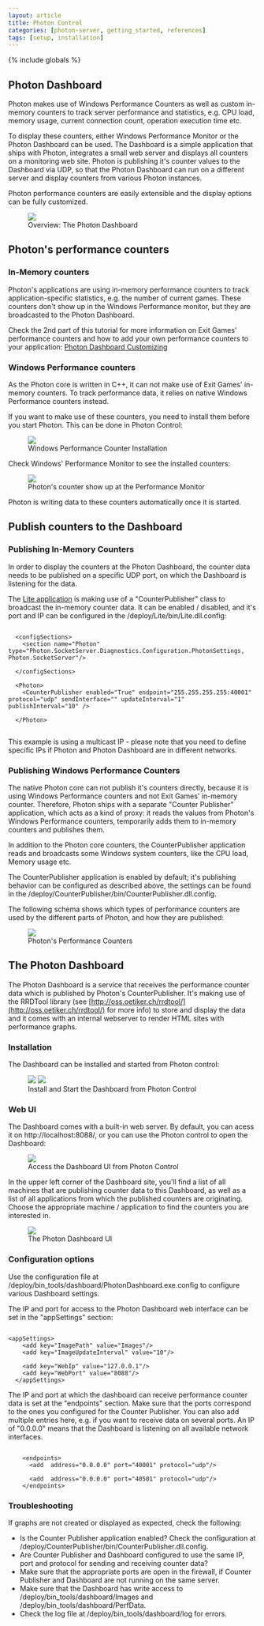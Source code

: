```yaml
---
layout: article
title: Photon Control 
categories: [photon-server, getting_started, references]
tags: [setup, installation]
---
```

{% include globals %}

## Photon Dashboard

Photon makes use of Windows Performance Counters as well as custom
in-memory counters to track server performance and statistics, e.g. CPU
load, memory usage, current connection count, operation execution time
etc.

To display these counters, either Windows Performance Monitor or the
Photon Dashboard can be used. The Dashboard is a simple application that
ships with Photon, integrates a small web server and displays all
counters on a monitoring web site. Photon is publishing it's counter
values to the Dashboard via UDP, so that the Photon Dashboard can run on
a different server and display counters from various Photon instances.

Photon performance counters are easily extensible and the display
options can be fully customized.

<figure>
<img src="{{ IMG }}/Dashboard-Overview.png" />
<figcaption>Overview: The Photon Dashboard</figcaption>
</figure>

## Photon's performance counters

### In-Memory counters

Photon's applications are using in-memory performance counters to track
application-specific statistics, e.g. the number of current games.
These counters don't show up in the Windows Performance monitor, but
they are broadcasted to the Photon Dashboard.

Check the 2nd part of this tutorial for more information on Exit Games'
performance counters and how to add your own performance counters to
your application: [Photon Dashboard
Customizing](/dashboardcustomizing)

### Windows Performance counters

As the Photon core is written in C++, it can not make use of Exit Games'
in-memory counters. To track performance data, it relies on native
Windows Performance counters instead.

If you want to make use of these counters, you need to install them
before you start Photon. This can be done in Photon Control:

<figure>
<img src="{{ IMG }}/Dashboard-InstallCounter.png" />
<figcaption>Windows Performance Counter Installation</figcaption>
</figure>

Check Windows' Performance Monitor to see the installed counters:

<figure>
<img src="{{ IMG }}/Dashboard-PerformanceMonitor.png" />
<figcaption>Photon's counter show up at the Performance Monitor</figcaption>
</figure>

Photon is writing data to these counters automatically once it is
started.

Publish counters to the Dashboard
---------------------------------

### Publishing In-Memory Counters

In order to display the counters at the Photon Dashboard, the counter
data needs to be published on a specific UDP port, on which the
Dashboard is listening for the data.

The [Lite application](/WhatsInPhoton3) is making use of a
"CounterPublisher" class to broadcast the in-memory counter data. It can
be enabled / disabled, and it's port and IP can be configured in the
/deploy/Lite/bin/Lite.dll.config:

~~~~~ {.code}
  
  <configSections>
    <section name="Photon" type="Photon.SocketServer.Diagnostics.Configuration.PhotonSettings, Photon.SocketServer"/>

  </configSections>

  <Photon>
    <CounterPublisher enabled="True" endpoint="255.255.255.255:40001" protocol="udp" sendInterface="" updateInterval="1" publishInterval="10" />

  </Photon>
  
~~~~~

This example is using a multicast IP - please note that you need to
define specific IPs if Photon and Photon Dashboard are in different
networks.

### Publishing Windows Performance Counters

The native Photon core can not publish it's counters directly, because
it is using Windows Performance counters and not Exit Games' in-memory
counter. Therefore, Photon ships with a separate "Counter Publisher"
application, which acts as a kind of proxy: it reads the values from
Photon's Windows Performance counters, temporarily adds them to
in-memory counters and publishes them.

In addition to the Photon core counters, the CounterPublisher
application reads and broadcasts some Windows system counters, like the
CPU load, Memory usage etc.

The CounterPublisher application is enabled by default; it's publishing
behavior can be configured as described above, the settings can be found
in the /deploy/CounterPublisher/bin/CounterPublisher.dll.config.

The following schema shows which types of performance counters are used
by the different parts of Photon, and how they are published:

<figure>
<img src="{{ IMG }}/Dashboard-PhotonSchema.png" />
<figcaption>Photon's Performance Counters</figcaption>
</figure>

The Photon Dashboard
--------------------

The Photon Dashboard is a service that receives the performance counter
data which is published by Photon's CounterPublisher. It's making use of
the RRDTool library (see
[http://oss.oetiker.ch/rrdtool/](http://oss.oetiker.ch/rrdtool/) for
more info) to store and display the data and it comes with an internal
webserver to render HTML sites with performance graphs.

### Installation

The Dashboard can be installed and started from Photon control:

<figure>
<img src="{{ IMG }}/Dashboard-InstallDashboard.png" />
<img src="{{ IMG }}/Dashboard-StartDashboard.png" />
<figcaption>Install and Start the Dashboard from Photon Control</figcaption>
</figure>

### Web UI

The Dashboard comes with a built-in web server. By default, you can
acess it on http://localhost:8088/, or you can use the Photon control to
open the Dashboard:

<figure>
<img src="{{ IMG }}/Dashboard-OpenUI.png" />
<figcaption>Access the Dashboard UI from Photon Control</figcaption>
</figure>

In the upper left corner of the Dashboard site, you'll find a list of
all machines that are publishing counter data to this Dashboard, as well
as a list of all applications from which the published counters are
originating. Choose the appropriate machine / application to find the
counters you are interested in.

<figure>
<img src="{{ IMG }}/Dashboard-UI.png" />
<figcaption>The Photon Dashboard UI</figcaption>
</figure>

### Configuration options

Use the configuration file at
/deploy/bin\_tools/dashboard/PhotonDashboard.exe.config to configure
various Dashboard settings.

The IP and port for access to the Photon Dashboard web interface can be
set in the "appSettings" section:

~~~~ {.code}

<appSettings>
    <add key="ImagePath" value="Images"/>
    <add key="ImageUpdateInterval" value="10"/>

    <add key="WebIp" value="127.0.0.1"/>
    <add key="WebPort" value="8088"/>
  </appSettings>
~~~~

The IP and port at which the dashboard can receive performance counter
data is set at the "endpoints" section. Make sure that the ports
correspond to the ones you configured for the Counter Publisher. You can
also add multiple entries here, e.g. if you want to receive data on
several ports. An IP of "0.0.0.0" means that the Dashboard is listening
on all available network interfaces.

~~~~ {.code}

    <endpoints>
      <add  address="0.0.0.0" port="40001" protocol="udp"/>

      <add  address="0.0.0.0" port="40501" protocol="udp"/>
    </endpoints>
~~~~

### Troubleshooting

If graphs are not created or displayed as expected, check the following:

-   Is the Counter Publisher application enabled? Check the
    configuration at
    /deploy/CounterPublisher/bin/CounterPublisher.dll.config.
-   Are Counter Publisher and Dashboard configured to use the same IP,
    port and protocol for sending and receiving counter data?
-   Make sure that the appropriate ports are open in the firewall, if
    Counter Publisher and Dashboard are not running on the same server.
-   Make sure that the Dashboard has write access to
    /deploy/bin\_tools/dashboard/Images and
    /deploy/bin\_tools/dashboard/PerfData.
-   Check the log file at /deploy/bin\_tools/dashboard/log for errors.

